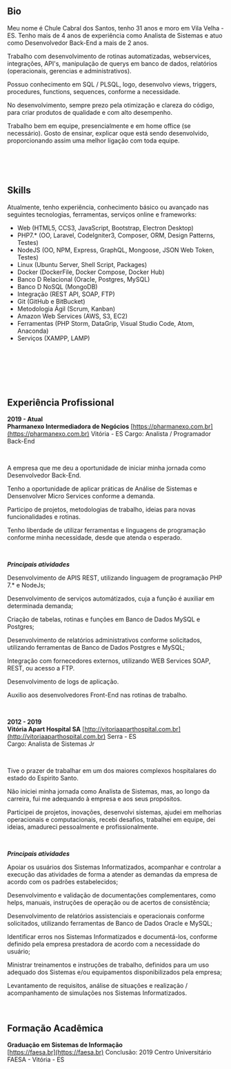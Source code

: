 ## Bio

Meu nome é Chule Cabral dos Santos, tenho 31 anos e moro em Vila Velha - ES. Tenho mais de 4 anos de experiência como Analista de Sistemas e atuo como Desenvolvedor Back-End a mais de 2 anos.

Trabalho com desenvolvimento de rotinas automatizadas, webservices, integrações, API's, manipulação de querys em banco de dados, relatórios (operacionais, gerencias e administrativos).

Possuo conhecimento em SQL / PLSQL, logo, desenvolvo views, triggers, procedures, functions, sequences, conforme a necessidade.

No desenvolvimento, sempre prezo pela otimização e clareza do código, para criar produtos de qualidade e com alto desempenho.

Trabalho bem em equipe, presencialmente e em home office (se necessário). Gosto de ensinar, explicar oque está sendo desenvolvido, proporcionando assim uma melhor ligação com toda equipe.


<br>
<br>
<br>

## Skills

Atualmente, tenho experiência, conhecimento básico ou avançado nas seguintes tecnologias, ferramentas, serviços online e frameworks:

* Web (HTML5, CCS3, JavaScript, Bootstrap, Electron Desktop)
* PHP7.* (OO, Laravel, CodeIgniter3, Composer, ORM, Design Patterns, Testes)
* NodeJS (OO, NPM, Express, GraphQL, Mongoose, JSON Web Token, Testes)
* Linux (Ubuntu Server, Shell Script, Packages)
* Docker (DockerFile, Docker Compose, Docker Hub)
* Banco D Relacional (Oracle, Postgres, MySQL)
* Banco D NoSQL (MongoDB)
* Integração (REST API, SOAP, FTP)
* Git (GitHub e BitBucket)
* Metodologia Ágil (Scrum, Kanban)
* Amazon Web Services (AWS, S3, EC2)
* Ferramentas (PHP Storm, DataGrip, Visual Studio Code, Atom, Anaconda)
* Serviços (XAMPP, LAMP)

<br>
<br>
<br>
<br>
<br>
  

## Experiência Profissional

**2019 - Atual**  
**Pharmanexo Intermediadora de Negócios**
[https://pharmanexo.com.br](https://pharmanexo.com.br)
Vitória - ES
Cargo: Analista / Programador Back-End

<br>

A empresa que me deu a oportunidade de iniciar minha jornada como Desenvolvedor Back-End.

Tenho a oportunidade de aplicar práticas de Análise de Sistemas e Densenvolver Micro Services conforme a demanda.

Participo de projetos, metodologias de trabalho, ideias para novas funcionalidades e rotinas.

Tenho liberdade de utilizar ferramentas e linguagens de programação conforme minha necessidade, desde que atenda o esperado.

<br>

***Principais atividades***

Desenvolvimento de APIS REST, utilizando linguagem de programação PHP 7.* e NodeJs;

Desenvolvimento de serviços automátizados, cuja a função é auxiliar em determinada demanda;

Criação de tabelas, rotinas e funções em Banco de Dados MySQL e Postgres;

Desenvolvimento de relatórios administrativos conforme solicitados, utilizando ferramentas de Banco de Dados Postgres e MySQL; 

Integração com fornecedores externos, utilizando WEB Services SOAP, REST, ou acesso a FTP.

Desenvolvimento de logs de aplicação.

Auxilio aos desenvolvedores Front-End nas rotinas de trabalho.

<br>

**2012 - 2019**  
**Vitória Apart Hospital SA**
[http://vitoriaaparthospital.com.br](http://vitoriaaparthospital.com.br)
Serra - ES  
Cargo: Analista de Sistemas Jr

<br>

Tive o prazer de trabalhar em um dos maiores complexos hospitalares do estado do Espirito Santo.

Não iniciei minha jornada como Analista de Sistemas, mas, ao longo da carreira, fui me adequando à empresa e aos seus propósitos.

Participei de projetos, inovações, desenvolvi sistemas, ajudei em melhorias operacionais e computacionais, recebi desafios, trabalhei em equipe, dei ideias, amadureci pessoalmente e profissionalmente.

<br>

***Principais atividades***

Apoiar os usuários dos Sistemas Informatizados, acompanhar e controlar a execução das atividades de forma a atender as demandas da empresa de acordo com os padrões estabelecidos; 

Desenvolvimento e validação de documentações complementares, como helps, manuais, instruções de operação ou de acertos de consistência; 

Desenvolvimento de relatórios assistenciais e operacionais conforme solicitados, utilizando ferramentas de Banco de Dados Oracle e MySQL; 

Identificar erros nos Sistemas Informatizados e documentá-los, conforme definido pela empresa prestadora de acordo com a necessidade do usuário; 

Ministrar treinamentos e instruções de trabalho, definidos para um uso adequado dos Sistemas e/ou equipamentos disponibilizados pela empresa; 

Levantamento de requisitos, análise de situações e realização / acompanhamento de simulações nos Sistemas Informatizados. 

<br>

## Formação Acadêmica

**Graduação em Sistemas de Informação**  
[https://faesa.br](https://faesa.br)
Conclusão: 2019
Centro Universitário FAESA - Vitória - ES  


